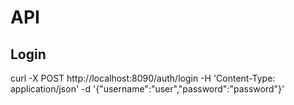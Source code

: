 
API
=
Login
-----
curl -X POST http://localhost:8090/auth/login -H 'Content-Type: application/json' -d '{"username":"user","password":"password"}'


